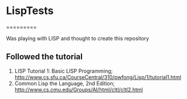 # LispTests
=========

Was playing with LISP and thought to create this repository

## Followed the tutorial

1. LISP Tutorial 1: Basic LISP Programming; http://www.cs.sfu.ca/CourseCentral/310/pwfong/Lisp/1/tutorial1.html
2. Common Lisp the Language, 2nd Edition; http://www.cs.cmu.edu/Groups/AI/html/cltl/cltl2.html
